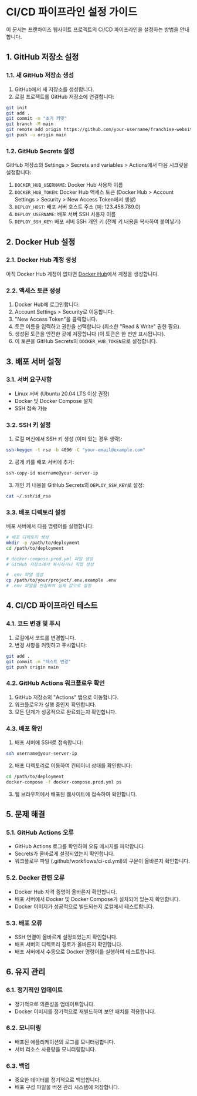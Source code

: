 # CI/CD 파이프라인 설정 가이드

이 문서는 프랜차이즈 웹사이트 프로젝트의 CI/CD 파이프라인을 설정하는 방법을 안내합니다.

## 1. GitHub 저장소 설정

### 1.1. 새 GitHub 저장소 생성

1. GitHub에서 새 저장소를 생성합니다.
2. 로컬 프로젝트를 GitHub 저장소에 연결합니다:

```bash
git init
git add .
git commit -m "초기 커밋"
git branch -M main
git remote add origin https://github.com/your-username/franchise-website.git
git push -u origin main
```

### 1.2. GitHub Secrets 설정

GitHub 저장소의 Settings > Secrets and variables > Actions에서 다음 시크릿을 설정합니다:

1. `DOCKER_HUB_USERNAME`: Docker Hub 사용자 이름
2. `DOCKER_HUB_TOKEN`: Docker Hub 액세스 토큰 (Docker Hub > Account Settings > Security > New Access Token에서 생성)
3. `DEPLOY_HOST`: 배포 서버 호스트 주소 (예: 123.456.789.0)
4. `DEPLOY_USERNAME`: 배포 서버 SSH 사용자 이름
5. `DEPLOY_SSH_KEY`: 배포 서버 SSH 개인 키 (전체 키 내용을 복사하여 붙여넣기)

## 2. Docker Hub 설정

### 2.1. Docker Hub 계정 생성

아직 Docker Hub 계정이 없다면 [Docker Hub](https://hub.docker.com/)에서 계정을 생성합니다.

### 2.2. 액세스 토큰 생성

1. Docker Hub에 로그인합니다.
2. Account Settings > Security로 이동합니다.
3. "New Access Token"을 클릭합니다.
4. 토큰 이름을 입력하고 권한을 선택합니다 (최소한 "Read & Write" 권한 필요).
5. 생성된 토큰을 안전한 곳에 저장합니다 (이 토큰은 한 번만 표시됩니다).
6. 이 토큰을 GitHub Secrets의 `DOCKER_HUB_TOKEN`으로 설정합니다.

## 3. 배포 서버 설정

### 3.1. 서버 요구사항

- Linux 서버 (Ubuntu 20.04 LTS 이상 권장)
- Docker 및 Docker Compose 설치
- SSH 접속 가능

### 3.2. SSH 키 설정

1. 로컬 머신에서 SSH 키 생성 (이미 있는 경우 생략):

```bash
ssh-keygen -t rsa -b 4096 -C "your-email@example.com"
```

2. 공개 키를 배포 서버에 추가:

```bash
ssh-copy-id username@your-server-ip
```

3. 개인 키 내용을 GitHub Secrets의 `DEPLOY_SSH_KEY`로 설정:

```bash
cat ~/.ssh/id_rsa
```

### 3.3. 배포 디렉토리 설정

배포 서버에서 다음 명령어를 실행합니다:

```bash
# 배포 디렉토리 생성
mkdir -p /path/to/deployment
cd /path/to/deployment

# docker-compose.prod.yml 파일 생성
# GitHub 저장소에서 복사하거나 직접 생성

# .env 파일 생성
cp /path/to/your/project/.env.example .env
# .env 파일을 편집하여 실제 값으로 설정
```

## 4. CI/CD 파이프라인 테스트

### 4.1. 코드 변경 및 푸시

1. 로컬에서 코드를 변경합니다.
2. 변경 사항을 커밋하고 푸시합니다:

```bash
git add .
git commit -m "테스트 변경"
git push origin main
```

### 4.2. GitHub Actions 워크플로우 확인

1. GitHub 저장소의 "Actions" 탭으로 이동합니다.
2. 워크플로우가 실행 중인지 확인합니다.
3. 모든 단계가 성공적으로 완료되는지 확인합니다.

### 4.3. 배포 확인

1. 배포 서버에 SSH로 접속합니다:

```bash
ssh username@your-server-ip
```

2. 배포 디렉토리로 이동하여 컨테이너 상태를 확인합니다:

```bash
cd /path/to/deployment
docker-compose -f docker-compose.prod.yml ps
```

3. 웹 브라우저에서 배포된 웹사이트에 접속하여 확인합니다.

## 5. 문제 해결

### 5.1. GitHub Actions 오류

- GitHub Actions 로그를 확인하여 오류 메시지를 파악합니다.
- Secrets가 올바르게 설정되었는지 확인합니다.
- 워크플로우 파일 (.github/workflows/ci-cd.yml)의 구문이 올바른지 확인합니다.

### 5.2. Docker 관련 오류

- Docker Hub 자격 증명이 올바른지 확인합니다.
- 배포 서버에서 Docker 및 Docker Compose가 설치되어 있는지 확인합니다.
- Docker 이미지가 성공적으로 빌드되는지 로컬에서 테스트합니다.

### 5.3. 배포 오류

- SSH 연결이 올바르게 설정되었는지 확인합니다.
- 배포 서버의 디렉토리 경로가 올바른지 확인합니다.
- 배포 서버에서 수동으로 Docker 명령어를 실행하여 테스트합니다.

## 6. 유지 관리

### 6.1. 정기적인 업데이트

- 정기적으로 의존성을 업데이트합니다.
- Docker 이미지를 정기적으로 재빌드하여 보안 패치를 적용합니다.

### 6.2. 모니터링

- 배포된 애플리케이션의 로그를 모니터링합니다.
- 서버 리소스 사용량을 모니터링합니다.

### 6.3. 백업

- 중요한 데이터를 정기적으로 백업합니다.
- 배포 구성 파일을 버전 관리 시스템에 저장합니다. 